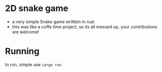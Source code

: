 # 2D snake game
- a very simple Snake game writtein in rust
- this was like a coffe time project, so its all messed up, your contributions are welcome! 

# Running
to run, simple use `cargo run`
